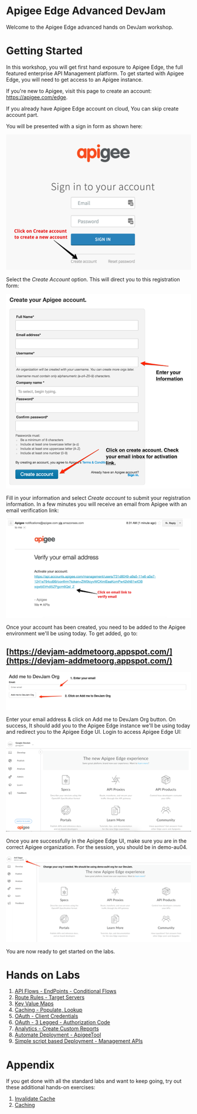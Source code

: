 # Apigee Edge Advanced DevJam
Welcome to the Apigee Edge advanced hands on DevJam workshop.

# Getting Started

In this workshop, you will get first hand exposure to Apigee Edge, the full featured enterprise API Management platform. To get started with Apigee Edge, you will need to get access to an Apigee instance. 


  If you're new to Apigee, visit this page to create an account: <a href="https://apigee.com/edge" target="_blank">https://apigee.com/edge</a>.
  
  If you already have Apigee Edge account on cloud, You can skip create account part.

  You will be presented with a sign in form as shown here:
  
![Apigee Launch Page](images/sign-in-sign-up.png)

Select the _Create Account_ option. This will direct you to this registration form:

  ![Image](images/registration-form-goog.png) 

  Fill in your information and select _Create account_ to submit your registration information. In a few minutes you will receive an email from Apigee with an email verification link:

  ![Image](images/verify-email.png)
  
Once your account has been created, you need to be added to the Apigee environment we'll be using today. To get added, go to:

## [https://devjam-addmetoorg.appspot.com/](https://devjam-addmetoorg.appspot.com/)

  ![Image](images/add_me_to_org.png)

  Enter your email address & click on Add me to DevJam Org button. On success, It should add you to the Apigee Edge instance we'll be using today and redirect you to the Apigee Edge UI. Login to access Apigee Edge UI:

  ![Image](images/dashboard.png)

  Once you are successfully in the Apigee Edge UI, make sure you are in the correct Apigee organization. For the session, you should be in demo-au04. 
  
  ![Image](images/devjam-org.png)

  You are now ready to get started on the labs.
  
  # Hands on Labs

1. [API Flows - EndPoints - Conditional Flows](lab1.md)
2. [Route Rules - Target Servers](lab2.md)
3. [Key Value Maps](lab3.md)
4. [Caching - Populate, Lookup](lab4.md)
5. [OAuth - Client Credentials](lab5.md)
6. [OAuth - 3 Legged - Authorization Code](lab3.md)
7. [Analytics - Create Custom Reports](lab3.md)
8. [Automate Deployment - ApigeeTool](lab3.md)
9. [Simple script based Deployment - Management APIs](lab3.md)

# Appendix

If you get done with all the standard labs and want to keep going, try out these additional hands-on exercises:

1. [Invalidate Cache](lab_appendix1.md)
2. [Caching](lab_appendix2.md)

